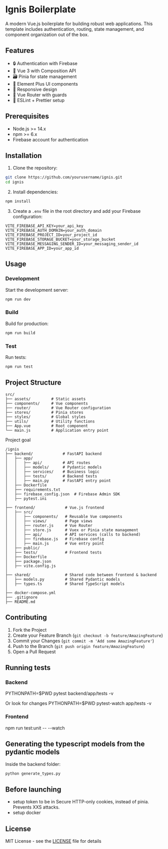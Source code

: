 # Ignis Boilerplate

A modern Vue.js boilerplate for building robust web applications. This template includes authentication, routing, state management, and component organization out of the box.

## Features

- 🔒 Authentication with Firebase
- 🎯 Vue 3 with Composition API
- 🗃️ Pinia for state management
- 🎨 Element Plus UI components
- 📱 Responsive design
- 🚦 Vue Router with guards
- 🔧 ESLint + Prettier setup

## Prerequisites

- Node.js >= 14.x
- npm >= 6.x
- Firebase account for authentication

## Installation

1. Clone the repository:
```bash
git clone https://github.com/yourusername/ignis.git
cd ignis
```

2. Install dependencies:
```bash
npm install
```

3. Create a `.env` file in the root directory and add your Firebase configuration:
```env
VITE_FIREBASE_API_KEY=your_api_key
VITE_FIREBASE_AUTH_DOMAIN=your_auth_domain
VITE_FIREBASE_PROJECT_ID=your_project_id
VITE_FIREBASE_STORAGE_BUCKET=your_storage_bucket
VITE_FIREBASE_MESSAGING_SENDER_ID=your_messaging_sender_id
VITE_FIREBASE_APP_ID=your_app_id
```

## Usage

### Development

Start the development server:
```bash
npm run dev
```

### Build

Build for production:
```bash
npm run build
```

### Test

Run tests:
```bash
npm run test
```

## Project Structure

```
src/
├── assets/         # Static assets
├── components/     # Vue components
├── router/         # Vue Router configuration
├── stores/         # Pinia stores
├── styles/         # Global styles
├── utils/          # Utility functions
├── App.vue         # Root component
└── main.js         # Application entry point
```

Project goal
```
/ignis
├── backend/             # FastAPI backend
│   ├── app/
│   │   ├── api/         # API routes
│   │   ├── models/      # Pydantic models
│   │   ├── services/    # Business logic
│   │   ├── tests/       # Backend tests
│   │   ├── main.py      # FastAPI entry point
│   ├── Dockerfile
│   ├── requirements.txt
│   ├── firebase_config.json  # Firebase Admin SDK
│   ├── pytest.ini
│
├── frontend/             # Vue.js frontend
│   ├── src/
│   │   ├── components/   # Reusable Vue components
│   │   ├── views/        # Page views
│   │   ├── router.js     # Vue Router
│   │   ├── store.js      # Vuex or Pinia state management
│   │   ├── api/          # API services (calls to backend)
│   │   ├── firebase.js   # Firebase config
│   │   ├── main.js       # Vue entry point
│   ├── public/
│   ├── tests/            # Frontend tests
│   ├── Dockerfile
│   ├── package.json
│   ├── vite.config.js
│
├── shared/               # Shared code between frontend & backend
│   ├── models.py         # Shared Pydantic models
│   ├── types.ts          # Shared TypeScript models
│
├── docker-compose.yml
├── .gitignore
├── README.md
```

## Contributing

1. Fork the Project
2. Create your Feature Branch (`git checkout -b feature/AmazingFeature`)
3. Commit your Changes (`git commit -m 'Add some AmazingFeature'`)
4. Push to the Branch (`git push origin feature/AmazingFeature`)
5. Open a Pull Request

## Running tests

### Backend
PYTHONPATH=$PWD pytest backend/app/tests -v

Or look for changes
PYTHONPATH=$PWD pytest-watch app/tests -v

### Frontend
npm run test:unit -- --watch

## Generating the typescript models from the pydantic models
Inside the backend folder:
```
python generate_types.py  
```

## Before launching
- setup token to be in Secure HTTP-only cookies, instead of pinia. Prevents XXS attacks.
- setup docker

## License

MIT License - see the [LICENSE](LICENSE) file for details

